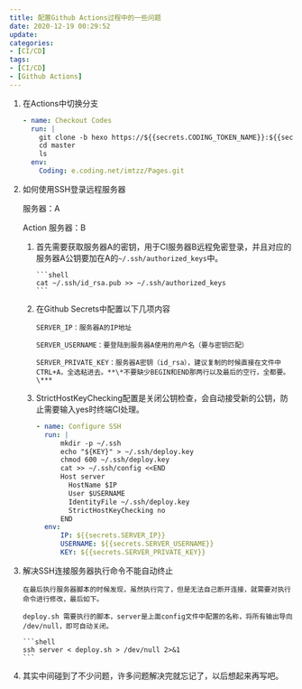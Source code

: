 ```yaml
---
title: 配置Github Actions过程中的一些问题
date: 2020-12-19 00:29:52
update:
categories:
- [CI/CD]
tags:
- [CI/CD]
- [Github Actions]
---
```




1. 在Actions中切换分支

    ```yml
    - name: Checkout Codes
      run: |
        git clone -b hexo https://${{secrets.CODING_TOKEN_NAME}}:${{secrets.CODINGTOKEN}}@${Coding} hexo
        cd master
        ls
      env:
        Coding: e.coding.net/imtzz/Pages.git
    ```



2. 如何使用SSH登录远程服务器

   服务器：A

   Action 服务器：B

   1. 首先需要获取服务器A的密钥，用于CI服务器B远程免密登录，并且对应的服务器A公钥要加在A的`~/.ssh/authorized_keys`中。

          ```shell
          cat ~/.ssh/id_rsa.pub >> ~/.ssh/authorized_keys
          ```

   2. 在Github Secrets中配置以下几项内容

          SERVER_IP：服务器A的IP地址
    
          SERVER_USERNAME：要登陆到服务器A使用的用户名（要与密钥匹配）
    
          SERVER_PRIVATE_KEY：服务器A密钥（id_rsa），建议复制的时候直接在文件中CTRL+A，全选粘进去。**\*不要缺少BEGIN和END那两行以及最后的空行，全都要。\***

   3. StrictHostKeyChecking配置是关闭公钥检查，会自动接受新的公钥，防止需要输入yes时终端CI处理。

        ```yml
        - name: Configure SSH 
          run: |
              mkdir -p ~/.ssh 
              echo "${KEY}" > ~/.ssh/deploy.key
              chmod 600 ~/.ssh/deploy.key
              cat >> ~/.ssh/config <<END
              Host server
                HostName $IP
                User $USERNAME
                IdentityFile ~/.ssh/deploy.key
                StrictHostKeyChecking no
              END
          env:
              IP: ${{secrets.SERVER_IP}}
              USERNAME: ${{secrets.SERVER_USERNAME}}
              KEY: ${{secrets.SERVER_PRIVATE_KEY}}

        ```



3. 解决SSH连接服务器执行命令不能自动终止

       在最后执行服务器脚本的时候发现，虽然执行完了，但是无法自己断开连接，就需要对执行命令进行修改，最后如下。
    
       deploy.sh 需要执行的脚本，server是上面config文件中配置的名称，将所有输出导向 /dev/null，即可自动关闭。
    
       ```shell
       ssh server < deploy.sh > /dev/null 2>&1
       ```



4. 其实中间碰到了不少问题，许多问题解决完就忘记了，以后想起来再写吧。